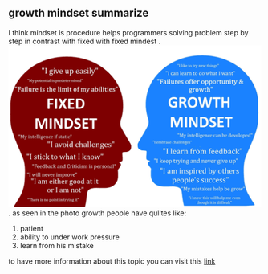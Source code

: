 ## growth mindset summarize
I think mindset is procedure helps programmers solving problem step by step in contrast with fixed with fixed mindest .
![fixed mind vs growth mind](1_6tmkrsxMAYNQST-YjAAAlA.jpeg).
as seen in the photo growth people have qulites like:
1. patient
2. ability to under work pressure 
3. learn from his mistake

to have more information about this topic you can visit this [link](https://www.brainpickings.org/2014/01/29/carol-dweck-mindset/)